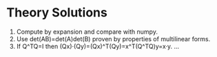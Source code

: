 <!-- Math rendered using GitHub Markdown: use $...$ and $$...$$ -->

# Theory Solutions
1. Compute by expansion and compare with numpy.
2. Use det(AB)=det(A)det(B) proven by properties of multilinear forms.
3. If Q^TQ=I then (Qx)·(Qy)=(Qx)^T(Qy)=x^T(Q^TQ)y=x·y.
...